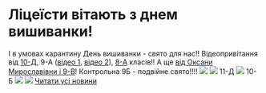# Ліцеїсти вітають з днем вишиванки!
І в умовах карантину День вишиванки - свято для нас!!
Відеопривітання від [10-Д](https://youtu.be/cv56DwYmQYc), 9-А ([відео 1](https://www.youtube.com/watch?v=NnKp1fLsw64), [відео 2](https://www.youtube.com/watch?v=cxmGz4GIH1Q)), [8-А](https://youtu.be/n6F9tzEU5qc) класів!! А ще [від Оксани Мирославівни і 9-В](https://youtu.be/DwEs2h7fn3c)!
Контрольна 9Б - подвійне свято!!!!
![](/images/ліцеїсти-вітають-з-днем-вишиванки/9б.jpg)
![](/images/ліцеїсти-вітають-з-днем-вишиванки/9б1.jpg)
11-Д
![](/images/ліцеїсти-вітають-з-днем-вишиванки/11д.jpg)
10-Б
![](/images/ліцеїсти-вітають-з-днем-вишиванки/10б.jpg)
![](/images/ліцеїсти-вітають-з-днем-вишиванки/8б.jpg)
[Читати усі новини](/news)

